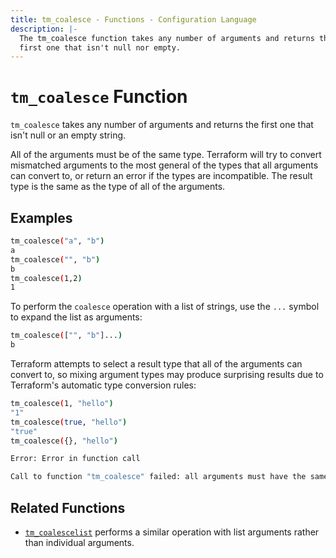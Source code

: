 ```yaml
---
title: tm_coalesce - Functions - Configuration Language
description: |-
  The tm_coalesce function takes any number of arguments and returns the
  first one that isn't null nor empty.
---
```


# `tm_coalesce` Function

`tm_coalesce` takes any number of arguments and returns the first one
that isn't null or an empty string.

All of the arguments must be of the same type. Terraform will try to
convert mismatched arguments to the most general of the types that all
arguments can convert to, or return an error if the types are incompatible.
The result type is the same as the type of all of the arguments.

## Examples

```sh
tm_coalesce("a", "b")
a
tm_coalesce("", "b")
b
tm_coalesce(1,2)
1
```

To perform the `coalesce` operation with a list of strings, use the `...`
symbol to expand the list as arguments:

```sh
tm_coalesce(["", "b"]...)
b
```

Terraform attempts to select a result type that all of the arguments can
convert to, so mixing argument types may produce surprising results due to
Terraform's automatic type conversion rules:

```sh
tm_coalesce(1, "hello")
"1"
tm_coalesce(true, "hello")
"true"
tm_coalesce({}, "hello")

Error: Error in function call

Call to function "tm_coalesce" failed: all arguments must have the same type.
```

## Related Functions

* [`tm_coalescelist`](./tm_coalescelist.md) performs a similar operation with
  list arguments rather than individual arguments.
